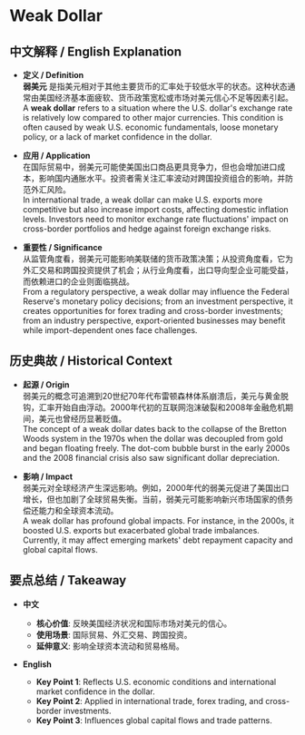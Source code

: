 # Weak Dollar

## 中文解释 / English Explanation

* **定义 / Definition**  
  **弱美元** 是指美元相对于其他主要货币的汇率处于较低水平的状态。这种状态通常由美国经济基本面疲软、货币政策宽松或市场对美元信心不足等因素引起。  
  A **weak dollar** refers to a situation where the U.S. dollar's exchange rate is relatively low compared to other major currencies. This condition is often caused by weak U.S. economic fundamentals, loose monetary policy, or a lack of market confidence in the dollar.

* **应用 / Application**  
  在国际贸易中，弱美元可能使美国出口商品更具竞争力，但也会增加进口成本，影响国内通胀水平。投资者需关注汇率波动对跨国投资组合的影响，并防范外汇风险。  
  In international trade, a weak dollar can make U.S. exports more competitive but also increase import costs, affecting domestic inflation levels. Investors need to monitor exchange rate fluctuations' impact on cross-border portfolios and hedge against foreign exchange risks.

* **重要性 / Significance**  
  从监管角度看，弱美元可能影响美联储的货币政策决策；从投资角度看，它为外汇交易和跨国投资提供了机会；从行业角度看，出口导向型企业可能受益，而依赖进口的企业则面临挑战。  
  From a regulatory perspective, a weak dollar may influence the Federal Reserve's monetary policy decisions; from an investment perspective, it creates opportunities for forex trading and cross-border investments; from an industry perspective, export-oriented businesses may benefit while import-dependent ones face challenges.

## 历史典故 / Historical Context

* **起源 / Origin**  
  弱美元的概念可追溯到20世纪70年代布雷顿森林体系崩溃后，美元与黄金脱钩，汇率开始自由浮动。2000年代初的互联网泡沫破裂和2008年金融危机期间，美元也曾经历显著贬值。  
  The concept of a weak dollar dates back to the collapse of the Bretton Woods system in the 1970s when the dollar was decoupled from gold and began floating freely. The dot-com bubble burst in the early 2000s and the 2008 financial crisis also saw significant dollar depreciation.

* **影响 / Impact**  
  弱美元对全球经济产生深远影响。例如，2000年代的弱美元促进了美国出口增长，但也加剧了全球贸易失衡。当前，弱美元可能影响新兴市场国家的债务偿还能力和全球资本流动。  
  A weak dollar has profound global impacts. For instance, in the 2000s, it boosted U.S. exports but exacerbated global trade imbalances. Currently, it may affect emerging markets' debt repayment capacity and global capital flows.

## 要点总结 / Takeaway

* **中文**  
  - **核心价值**: 反映美国经济状况和国际市场对美元的信心。
  - **使用场景**: 国际贸易、外汇交易、跨国投资。
  - **延伸意义**: 影响全球资本流动和贸易格局。

* **English**  
  - **Key Point 1**: Reflects U.S. economic conditions and international market confidence in the dollar.
  - **Key Point 2**: Applied in international trade, forex trading, and cross-border investments.
  - **Key Point 3**: Influences global capital flows and trade patterns.